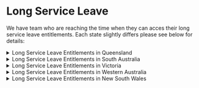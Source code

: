 # Long Service Leave

We have team who are reaching the time when they can acces their long service leave entitlements. Each state slightly differs please see below for details:&#x20;

<details>

<summary>Long Service Leave Entitlements in Queensland</summary>

Full details of your long service leave entitlements in QLD can be found [HERE](https://www.business.qld.gov.au/running-business/employing/legal-obligations/long-service-leave/entitlements), however we have summarized the main points below for quick reference:

**What is Long Service Leave?**

Long service leave is a period of paid leave granted to an employee in recognition of a long period of service with an employer.  _(Noting your 10-year anniversary date will be increased by any period of unpaid leave)_

**How much Long Service Leave will I receive at my 10-year work anniversary?**

8.6667 weeks

**When can I access Long Service Leave?**

At your 10-year work anniversary.

**Does Long Service Leave continue to accrue past the 10 years?**

Yes. After a further 5 years (15 years continuous service) a further 4.3333 weeks will be available. More than 15 years, long service leave can be accessed as it accrues at a rate of .86667 of a week per year.

**Can my employer force me to take my long service leave?**

Yes, once you reach your 10-year anniversary. With written notice of at least 3 months an employer can ask you to take at least 4 weeks long service leave to decrease your leave balance. At SixPivot we prefer to have a discussion around your commitments so that we can be fair to the employer and to the employee.

**Is an employee able to take up other paid work whilst on long service leave?**

Yes. However, this cannot be seen as a conflict of interest to SixPivot and should be discussed with your manager.

**If I leave the employ of SixPivot is my long service leave paid out?**

Yes, after 10 years. (Between 7 and 10 years only if the employee leaves due to illness, death, or incapacity, or if the employer dismisses the employee for a reason other than the employee’s conduct, capacity, or performance).

**Can I apply for a payment of my long service leave in lieu of taking time off?**

Yes but only by completing an application (form 13) found [HERE](https://www.qirc.qld.gov.au/forms) to the Queensland Industrial Relations Commission for an order. These applications may only be made for compassionate reasons or on the grounds of financial hardship.

**Where can I see my long service leave balance?**

You will be able to see and apply for long service leave as normal through Xero.

**Do my normal leave entitlements continue to accrue whilst on long service leave?**

Yes.

</details>

<details>

<summary>Long Service Leave Entitlements in South Australia</summary>

Full details of your long service leave entitlements in SA can be found [HERE](https://www.safework.sa.gov.au/workers/wages-and-conditions/long-service-leave), however we have summarized the main points below for quick reference:

**What is Long Service Leave?**

Long service leave is a period of paid leave granted to an employee in recognition of a long period of service with an employer.  _(Noting the 10 year anniversary date will be increased by any period of unpaid leave)_

**How much Long Service Leave will I receive at my 10-year work anniversary?**

13 weeks

**When can I access Long Service Leave?**

Once you reach your 7-year work anniversary you may have access to your 7-year pro-rata entitlement of 9.1 weeks by way of mutual agreement with your manager, noting SixPivot are under no obligation to grant long service leave prior to 10 years, but this is an option.

**Does Long Service Leave continue to accrue past the 10 years or past 7 years if you access it early?**

Yes, long service leave will continue to accrue at a rate of 1.3 weeks per year or 49.4hrs per year.

&#x20;**Can my employer force me to take my long service leave?**

Yes, once you reach your 10-year anniversary. With written notice of 60 days an employer can ask you to take all or part of your long service leave to decrease your leave balance. At SixPivot we prefer to have a discussion around your commitments so that we can be fair to the employer and to the employee.

**Is an employee able to take up other paid work whilst on long service leave?**

No, however you can take up unpaid work (e.g. voluntary work) whilst on long service leave.

**If I leave the employ of SixPivot is my long service leave paid out?**

Yes, after 7 years (pro-rata) your long service leave will be paid out when you leave SixPivot unless your employ is terminated for misconduct.

**Can I apply for a payment of my long service leave in lieu of taking time off?**

Yes, please discuss with your manager if this is something you want to consider.

**Where can I see my long service leave balance?**

You will be able to see and apply for long service leave as normal through Xero.

**Do my normal leave entitlements continue to accrue whilst on long service leave?**

Yes.

</details>

<details>

<summary>Long Service Leave Entitlements in Victoria</summary>

Full details of your long service leave entitlements in VIC can be found [HERE](https://business.vic.gov.au/business-information/staff-and-hr/long-service-leave-victoria/long-service-leave-an-overview), however we have summarized the main points below for quick reference:

**What is Long Service Leave?**

Long service leave is a period of paid leave granted to an employee in recognition of a long period of service with an employer.

**How much Long Service Leave will I receive at my 10-year work anniversary?**

8.66 weeks

**When can I access Long Service Leave?**

Once you reach your 7-year work anniversary you have access to your 7-year pro-rata entitlement of 6.1 weeks.

**Does Long Service Leave continue to accrue past the 10 years or past 7 years if you access it early?**

Yes, long service leave will continue to accrue at a rate of .866 of a week per year.

**Can my employer force me to take my long service leave?**

Yes. At 7 years, with written notice of 12 weeks an employer can ask you to take all or part of your long service leave to decrease your leave balance. At SixPivot we prefer to have a discussion around your commitments so that we can be fair to the employer and to the employee.

**Is an employee able to take up other paid work whilst on long service leave?**

No, however you can take up unpaid work (e.g. voluntary work) whilst on long service leave.

**If I leave the employ of SixPivot is my long service leave paid out?**

Yes, after 7 years (pro-rata) your long service leave will be paid out when you leave SixPivot unless your employ is terminated for misconduct.

**Can I apply for a payment of my long service leave in lieu of taking time off?**

No, it is an offence to give or receive payment for long service leave instead of the employee taking the break from work. Both an employee and an employer can be liable for this offence.&#x20;

**Where can I see my long service leave balance?**

You will be able to see and apply for long service leave as normal through Xero.

**Do my normal leave entitlements continue to accrue whilst on long service leave?**

Yes.

</details>

<details>

<summary>Long Service Leave Entitlements in Western Australia</summary>

Full details of your long service leave entitlements in QLD can be found [HERE](https://www.commerce.wa.gov.au/labour-relations/long-service-leave-0), however we have summarized the main points below for quick reference:

**What is Long Service Leave?**

Long service leave is a period of paid leave granted to an employee in recognition of a long period of service with an employer.  _(Noting your 10-year anniversary date will be increased by any period of unpaid leave)_

**How much Long Service Leave will I receive at my 10-year work anniversary?**

8.6667 weeks

**When can I access Long Service Leave?**

At your 10-year work anniversary.

**Does Long Service Leave continue to accrue past the 10 years?**

Yes. After a further 5 years (15 years continuous service) a further 4.3333 weeks will be available. More than 15 years, long service leave can be accessed as it accrues at a rate of .86667 of a week per year.

**Can my employer force me to take my long service leave?**

No, however the long service leave must be granted and taken as soon as reasonably practicable after it becomes due, unless agreement is made between employee and employer.

**Is an employee able to take up other paid work whilst on long service leave?**

No.

**If I leave the employ of SixPivot is my long service leave paid out?**

Yes at 10 years, (between 7 and 10 years it is not paid out if dismissed due to serious misconduct).

**Can I apply for a payment of my long service leave in lieu of taking time off?**

Yes, this must be made in writing to the employer.

**Where can I see my long service leave balance?**

You will be able to see and apply for long service leave as normal through Xero.

**Do my normal leave entitlements continue to accrue whilst on long service leave?**

Yes.

</details>

<details>

<summary>Long Service Leave Entitlements in New South Wales</summary>

Full details of your long service leave entitlements in NSW can be found [HERE](https://staticontent.dpc.nsw.gov.au/ir/long-service-leave-elearning-module/story_html5.html), however we have summarized the main points below for quick reference:

**What is Long Service Leave?**

Long service leave is a period of paid leave granted to an employee in recognition of a long period of service with the same employer.  _(Noting your 10-year anniversary date will be increased by any period of unpaid leave)._&#x20;

**How much Long Service Leave will I receive at my 10-year work anniversary?**

8.6667 weeks

**When can I access Long Service Leave?**

At your 10-year work anniversary.

**Does Long Service Leave continue to accrue past the 10 years?**

Yes, _additional entitlement to Long Service Leave is earned after each additional five years of continuous service with the same employer._&#x20;

**Can my employer force me to take my long service leave?**

Yes, once you reach your 10-year anniversary. With written notice of at least 1 month an employer can ask you to take at least 4 weeks long service leave to decrease your leave balance. At SixPivot we prefer to have a discussion around your requirements.

**Is an employee able to take up other paid work whilst on long service leave?**

Yes. However, this cannot be seen as a conflict of interest to SixPivot and should be discussed with your manager.

**If I leave the employ of SixPivot is my long service leave paid out?**

Yes, after 5 years but only if the employee leaves due to illness, death, or incapacity, or if the employer dismisses the employee for a reason other than the employee’s conduct, capacity, or performance.

**Can I apply for a payment of my long service leave in lieu of taking time off?**

No, this is not allowed under the Long Service Leave Act 1955 in NSW.

**Where can I see my long service leave balance?**

You will be able to see and apply for long service leave as normal through Xero.

**Do my normal leave entitlements continue to accrue whilst on long service leave?**

Yes.

</details>

